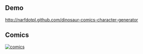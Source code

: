 Demo
----

<http://narfdotpl.github.com/dinosaur-comics-character-generator>


Comics
------

[![comics](http://www.qwantz.com/comics/comic2-2228.png)](http://www.qwantz.com/index.php?comic=2216)

